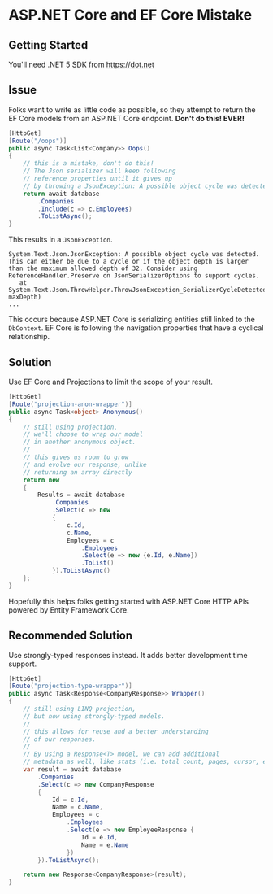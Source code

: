 # ASP.NET Core and EF Core Mistake

## Getting Started

You'll need .NET 5 SDK from https://dot.net

## Issue

Folks want to write as little code as possible, so they attempt to return the EF Core models from an ASP.NET Core endpoint. **Don't do this! EVER!**

```c#
[HttpGet]
[Route("/oops")]
public async Task<List<Company>> Oops()
{
    // this is a mistake, don't do this!
    // The Json serializer will keep following
    // reference properties until it gives up
    // by throwing a JsonException: A possible object cycle was detected
    return await database
        .Companies
        .Include(c => c.Employees)
        .ToListAsync();
}
```

This results in a `JsonException`.

```console
System.Text.Json.JsonException: A possible object cycle was detected. This can either be due to a cycle or if the object depth is larger than the maximum allowed depth of 32. Consider using ReferenceHandler.Preserve on JsonSerializerOptions to support cycles.
   at System.Text.Json.ThrowHelper.ThrowJsonException_SerializerCycleDetected(Int32 maxDepth)
...
```

This occurs because ASP.NET Core is serializing entities still linked to the `DbContext`. EF Core is following the navigation properties that have a cyclical relationship.

## Solution

Use EF Core and Projections to limit the scope of your result.

```c#
[HttpGet]
[Route("projection-anon-wrapper")]
public async Task<object> Anonymous()
{ 
    // still using projection,
    // we'll choose to wrap our model
    // in another anonymous object.
    //
    // this gives us room to grow
    // and evolve our response, unlike
    // returning an array directly
    return new
    {
        Results = await database
            .Companies
            .Select(c => new
            {
                c.Id,
                c.Name,
                Employees = c
                    .Employees
                    .Select(e => new {e.Id, e.Name})
                    .ToList()
            }).ToListAsync()
    };
}
```

Hopefully this helps folks getting started with ASP.NET Core HTTP APIs powered by Entity Framework Core.

## Recommended Solution

Use strongly-typed responses instead. It adds better development time support.

```c#
[HttpGet]
[Route("projection-type-wrapper")]
public async Task<Response<CompanyResponse>> Wrapper()
{
    // still using LINQ projection,
    // but now using strongly-typed models.
    //
    // this allows for reuse and a better understanding
    // of our responses.
    // 
    // By using a Response<T> model, we can add additional
    // metadata as well, like stats (i.e. total count, pages, cursor, etc.)
    var result = await database
        .Companies
        .Select(c => new CompanyResponse
        {
            Id = c.Id,
            Name = c.Name,
            Employees = c
                .Employees
                .Select(e => new EmployeeResponse {
                    Id = e.Id,
                    Name = e.Name
                })
        }).ToListAsync();

    return new Response<CompanyResponse>(result);
}
```